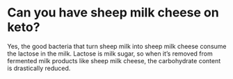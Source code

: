 # Can you have sheep milk cheese on keto?

Yes, the good bacteria that turn sheep milk into sheep milk cheese consume the lactose in the milk. Lactose is milk sugar, so when it’s removed from fermented milk products like sheep milk cheese, the carbohydrate content is drastically reduced.